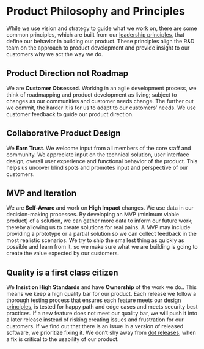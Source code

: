 # Product Philosophy and Principles

While we use vision and strategy to guide what we work on, there are some common principles, which are built from our [leadership principles](https://handbook.mattermost.com/company/about-mattermost#leadership-principles), that define our behavior in building our product. These principles align the R&D team on the approach to product development and provide insight to our customers why we act the way we do.

## Product Direction not Roadmap

We are **Customer Obsessed**. Working in an agile development process, we think of roadmapping and product development as living; subject to changes as our communities and customer needs change. The further out we commit, the harder it is for us to adapt to our customers’ needs. We use customer feedback to guide our product direction.

## Collaborative Product Design

We **Earn Trust**. We welcome input from all members of the core staff and community. We appreciate input on the technical solution, user interface design, overall user experience and functional behavior of the product. This helps us uncover blind spots and promotes input and perspective of our customers.

## MVP and Iteration

We are **Self-Aware** and work on **High Impact** changes. We use data in our decision-making processes. By developing an MVP \(minimum viable product\) of a solution, we can gather more data to inform our future work; thereby allowing us to create solutions for real pains. A MVP may include providing a prototype or a partial solution so we can collect feedback in the most realistic scenarios. We try to ship the smallest thing as quickly as possible and learn from it, so we make sure what we are building is going to create the value expected by our customers.

## Quality is a first class citizen

We **Insist on High Standards** and have **Ownership** of the work we do.. This means we keep a high quality bar for our product. Each release we follow a thorough testing process that ensures each feature meets our [design principles](https://docs.mattermost.com/developer/fx-guidelines.html), is tested for happy path and edge cases and meets security best practices. If a new feature does not meet our quality bar, we will push it into a later release instead of risking creating issues and frustration for our customers. If we find out that there is an issue in a version of released software, we prioritize fixing it. We don’t shy away from [dot releases](https://docs.mattermost.com/process/dot-release.html), when a fix is critical to the usability of our product.

